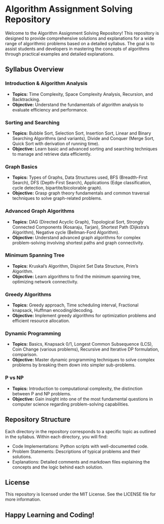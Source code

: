 # Algorithm Assignment Solving Repository

Welcome to the Algorithm Assignment Solving Repository! This repository is designed to provide comprehensive solutions and explanations for a wide range of algorithmic problems based on a detailed syllabus. The goal is to assist students and developers in mastering the concepts of algorithms through practical examples and detailed explanations.

## Syllabus Overview

### Introduction & Algorithm Analysis
- **Topics:** Time Complexity, Space Complexity Analysis, Recursion, and Backtracking.
- **Objective:** Understand the fundamentals of algorithm analysis to evaluate efficiency and performance.

### Sorting and Searching
- **Topics:** Bubble Sort, Selection Sort, Insertion Sort, Linear and Binary Searching Algorithms (and variants), Divide and Conquer (Merge Sort, Quick Sort with derivation of running time).
- **Objective:** Learn basic and advanced sorting and searching techniques to manage and retrieve data efficiently.

### Graph Basics
- **Topics:** Types of Graphs, Data Structures used, BFS (Breadth-First Search), DFS (Depth-First Search), Applications (Edge classification, cycle detection, bipartite/bicolorable graph).
- **Objective:** Grasp graph theory fundamentals and common traversal techniques to solve graph-related problems.

### Advanced Graph Algorithms
- **Topics:** DAG (Directed Acyclic Graph), Topological Sort, Strongly Connected Components (Kosaraju, Tarjan), Shortest Path (Dijkstra’s Algorithm), Negative cycle (Bellman-Ford Algorithm).
- **Objective:** Understand advanced graph algorithms for complex problem-solving involving shortest paths and graph connectivity.

### Minimum Spanning Tree
- **Topics:** Kruskal’s Algorithm, Disjoint Set Data Structure, Prim’s Algorithm.
- **Objective:** Learn algorithms to find the minimum spanning tree, optimizing network connectivity.

### Greedy Algorithms
- **Topics:** Greedy approach, Time scheduling interval, Fractional knapsack, Huffman encoding/decoding.
- **Objective:** Implement greedy algorithms for optimization problems and efficient resource allocation.

### Dynamic Programming
- **Topics:** Basics, Knapsack 0/1, Longest Common Subsequence (LCS), Coin Change (various problems), Recursive and Iterative DP formulation, comparison.
- **Objective:** Master dynamic programming techniques to solve complex problems by breaking them down into simpler sub-problems.

### P vs NP
- **Topics:** Introduction to computational complexity, the distinction between P and NP problems.
- **Objective:** Gain insight into one of the most fundamental questions in computer science regarding problem-solving capabilities.

## Repository Structure

Each directory in the repository corresponds to a specific topic as outlined in the syllabus. Within each directory, you will find:
- Code Implementations: Python scripts with well-documented code.
- Problem Statements: Descriptions of typical problems and their solutions.
- Explanations: Detailed comments and markdown files explaining the concepts and the logic behind each solution.

## License

This repository is licensed under the MIT License. See the LICENSE file for more information.

## Happy Learning and Coding!
